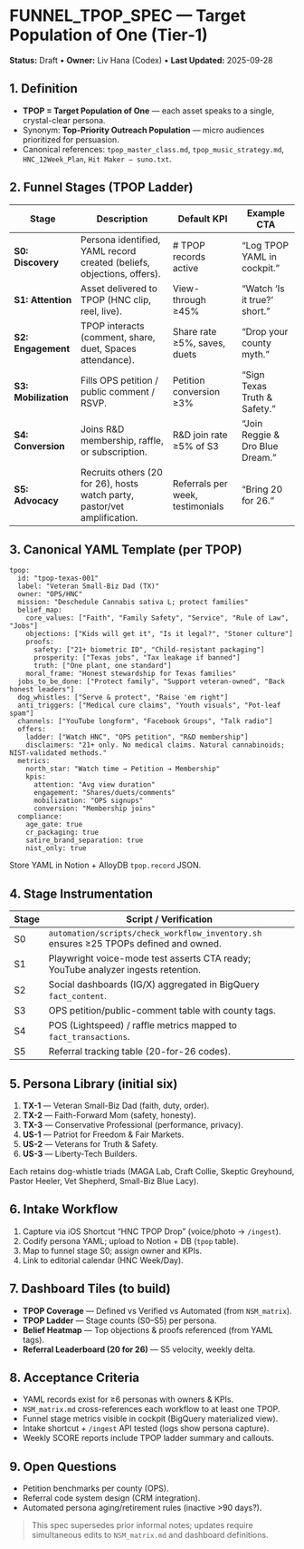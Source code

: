 # FUNNEL_TPOP_SPEC — Target Population of One (Tier‑1)

**Status:** Draft • **Owner:** Liv Hana (Codex) • **Last Updated:** 2025-09-28

## 1. Definition

- **TPOP = Target Population of One** — each asset speaks to a single, crystal-clear persona.
- Synonym: **Top-Priority Outreach Population** — micro audiences prioritized for persuasion.
- Canonical references: `tpop_master_class.md`, `tpop_music_strategy.md`, `HNC_12Week_Plan`, `Hit Maker – suno.txt`.

## 2. Funnel Stages (TPOP Ladder)

| Stage | Description | Default KPI | Example CTA |
|-------|-------------|-------------|-------------|
| **S0: Discovery** | Persona identified, YAML record created (beliefs, objections, offers). | # TPOP records active | “Log TPOP YAML in cockpit.” |
| **S1: Attention** | Asset delivered to TPOP (HNC clip, reel, live). | View-through ≥45% | “Watch ‘Is it true?’ short.” |
| **S2: Engagement** | TPOP interacts (comment, share, duet, Spaces attendance). | Share rate ≥5%, saves, duets | “Drop your county myth.” |
| **S3: Mobilization** | Fills OPS petition / public comment / RSVP. | Petition conversion ≥3% | “Sign Texas Truth & Safety.” |
| **S4: Conversion** | Joins R&D membership, raffle, or subscription. | R&D join rate ≥5% of S3 | “Join Reggie & Dro Blue Dream.” |
| **S5: Advocacy** | Recruits others (20 for 26), hosts watch party, pastor/vet amplification. | Referrals per week, testimonials | “Bring 20 for 26.” |

## 3. Canonical YAML Template (per TPOP)

```
tpop:
  id: "tpop-texas-001"
  label: "Veteran Small-Biz Dad (TX)"
  owner: "OPS/HNC"
  mission: "Deschedule Cannabis sativa L; protect families"
  belief_map:
    core_values: ["Faith", "Family Safety", "Service", "Rule of Law", "Jobs"]
    objections: ["Kids will get it", "Is it legal?", "Stoner culture"]
    proofs:
      safety: ["21+ biometric ID", "Child-resistant packaging"]
      prosperity: ["Texas jobs", "Tax leakage if banned"]
      truth: ["One plant, one standard"]
    moral_frame: "Honest stewardship for Texas families"
  jobs_to_be_done: ["Protect family", "Support veteran-owned", "Back honest leaders"]
  dog_whistles: ["Serve & protect", "Raise 'em right"]
  anti_triggers: ["Medical cure claims", "Youth visuals", "Pot-leaf spam"]
  channels: ["YouTube longform", "Facebook Groups", "Talk radio"]
  offers:
    ladder: ["Watch HNC", "OPS petition", "R&D membership"]
    disclaimers: "21+ only. No medical claims. Natural cannabinoids; NIST-validated methods."
  metrics:
    north_star: "Watch time → Petition → Membership"
    kpis:
      attention: "Avg view duration"
      engagement: "Shares/duets/comments"
      mobilization: "OPS signups"
      conversion: "Membership joins"
  compliance:
    age_gate: true
    cr_packaging: true
    satire_brand_separation: true
    nist_only: true
```

Store YAML in Notion + AlloyDB `tpop.record` JSON.

## 4. Stage Instrumentation

| Stage | Script / Verification |
|-------|-----------------------|
| S0 | `automation/scripts/check_workflow_inventory.sh` ensures ≥25 TPOPs defined and owned. |
| S1 | Playwright voice-mode test asserts CTA ready; YouTube analyzer ingests retention. |
| S2 | Social dashboards (IG/X) aggregated in BigQuery `fact_content`. |
| S3 | OPS petition/public-comment table with county tags. |
| S4 | POS (Lightspeed) / raffle metrics mapped to `fact_transactions`. |
| S5 | Referral tracking table (20-for-26 codes). |

## 5. Persona Library (initial six)

1. **TX-1** — Veteran Small-Biz Dad (faith, duty, order).  
2. **TX-2** — Faith-Forward Mom (safety, honesty).  
3. **TX-3** — Conservative Professional (performance, privacy).  
4. **US-1** — Patriot for Freedom & Fair Markets.  
5. **US-2** — Veterans for Truth & Safety.  
6. **US-3** — Liberty-Tech Builders.

Each retains dog-whistle triads (MAGA Lab, Craft Collie, Skeptic Greyhound, Pastor Heeler, Vet Shepherd, Small-Biz Blue Lacy).

## 6. Intake Workflow

1. Capture via iOS Shortcut “HNC TPOP Drop” (voice/photo → `/ingest`).
2. Codify persona YAML; upload to Notion + DB (`tpop` table).
3. Map to funnel stage S0; assign owner and KPIs.
4. Link to editorial calendar (HNC Week/Day).

## 7. Dashboard Tiles (to build)

- **TPOP Coverage** — Defined vs Verified vs Automated (from `NSM_matrix`).
- **TPOP Ladder** — Stage counts (S0–S5) per persona.
- **Belief Heatmap** — Top objections & proofs referenced (from YAML tags).
- **Referral Leaderboard (20 for 26)** — S5 velocity, weekly delta.

## 8. Acceptance Criteria

- YAML records exist for ≥6 personas with owners & KPIs.  
- `NSM_matrix.md` cross-references each workflow to at least one TPOP.  
- Funnel stage metrics visible in cockpit (BigQuery materialized view).  
- Intake shortcut + `/ingest` API tested (logs show persona capture).  
- Weekly SCORE reports include TPOP ladder summary and callouts.

## 9. Open Questions

- Petition benchmarks per county (OPS).  
- Referral code system design (CRM integration).  
- Automated persona aging/retirement rules (inactive >90 days?).

> This spec supersedes prior informal notes; updates require simultaneous edits to `NSM_matrix.md` and dashboard definitions.

<!-- Last verified: 2025-10-02 -->

